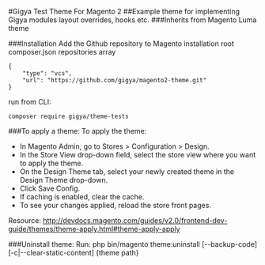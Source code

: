 #Gigya Test Theme For Magento 2
##Example theme for implementing Gigya modules layout overrides, hooks etc. 
###Inherits from Magento Luma theme

###Installation
Add the Github repository to Magento installation root composer.json repositories array
```
{
    "type": "vcs",
    "url": "https://github.com/gigya/magento2-theme.git"
}
```
run from CLI: 
```
composer require gigya/theme-tests
```

###To apply a theme:
To apply the theme:

- In Magento Admin, go to Stores > Configuration > Design.
- In the Store View drop-down field, select the store view where you want to apply the theme.
- On the Design Theme tab, select your newly created theme in the Design Theme drop-down.
- Click Save Config.
- If caching is enabled, clear the cache.
- To see your changes applied, reload the store front pages.

Resource: http://devdocs.magento.com/guides/v2.0/frontend-dev-guide/themes/theme-apply.html#theme-apply-apply

###Uninstall theme:
Run: php bin/magento theme:uninstall [--backup-code] [-c|--clear-static-content] {theme path} 
